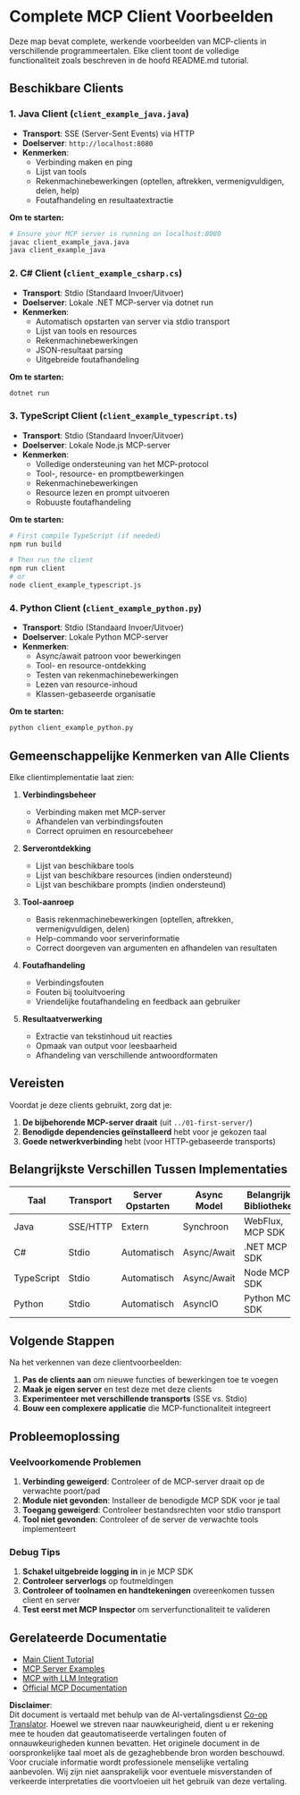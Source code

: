 <!--
CO_OP_TRANSLATOR_METADATA:
{
  "original_hash": "affcf199a44f60283a289dcb69dc144e",
  "translation_date": "2025-07-17T09:11:41+00:00",
  "source_file": "03-GettingStarted/02-client/complete_examples.md",
  "language_code": "nl"
}
-->
# Complete MCP Client Voorbeelden

Deze map bevat complete, werkende voorbeelden van MCP-clients in verschillende programmeertalen. Elke client toont de volledige functionaliteit zoals beschreven in de hoofd README.md tutorial.

## Beschikbare Clients

### 1. Java Client (`client_example_java.java`)
- **Transport**: SSE (Server-Sent Events) via HTTP
- **Doelserver**: `http://localhost:8080`
- **Kenmerken**: 
  - Verbinding maken en ping
  - Lijst van tools
  - Rekenmachinebewerkingen (optellen, aftrekken, vermenigvuldigen, delen, help)
  - Foutafhandeling en resultaatextractie

**Om te starten:**
```bash
# Ensure your MCP server is running on localhost:8080
javac client_example_java.java
java client_example_java
```

### 2. C# Client (`client_example_csharp.cs`)
- **Transport**: Stdio (Standaard Invoer/Uitvoer)
- **Doelserver**: Lokale .NET MCP-server via dotnet run
- **Kenmerken**:
  - Automatisch opstarten van server via stdio transport
  - Lijst van tools en resources
  - Rekenmachinebewerkingen
  - JSON-resultaat parsing
  - Uitgebreide foutafhandeling

**Om te starten:**
```bash
dotnet run
```

### 3. TypeScript Client (`client_example_typescript.ts`)
- **Transport**: Stdio (Standaard Invoer/Uitvoer)
- **Doelserver**: Lokale Node.js MCP-server
- **Kenmerken**:
  - Volledige ondersteuning van het MCP-protocol
  - Tool-, resource- en promptbewerkingen
  - Rekenmachinebewerkingen
  - Resource lezen en prompt uitvoeren
  - Robuuste foutafhandeling

**Om te starten:**
```bash
# First compile TypeScript (if needed)
npm run build

# Then run the client
npm run client
# or
node client_example_typescript.js
```

### 4. Python Client (`client_example_python.py`)
- **Transport**: Stdio (Standaard Invoer/Uitvoer)  
- **Doelserver**: Lokale Python MCP-server
- **Kenmerken**:
  - Async/await patroon voor bewerkingen
  - Tool- en resource-ontdekking
  - Testen van rekenmachinebewerkingen
  - Lezen van resource-inhoud
  - Klassen-gebaseerde organisatie

**Om te starten:**
```bash
python client_example_python.py
```

## Gemeenschappelijke Kenmerken van Alle Clients

Elke clientimplementatie laat zien:

1. **Verbindingsbeheer**
   - Verbinding maken met MCP-server
   - Afhandelen van verbindingsfouten
   - Correct opruimen en resourcebeheer

2. **Serverontdekking**
   - Lijst van beschikbare tools
   - Lijst van beschikbare resources (indien ondersteund)
   - Lijst van beschikbare prompts (indien ondersteund)

3. **Tool-aanroep**
   - Basis rekenmachinebewerkingen (optellen, aftrekken, vermenigvuldigen, delen)
   - Help-commando voor serverinformatie
   - Correct doorgeven van argumenten en afhandelen van resultaten

4. **Foutafhandeling**
   - Verbindingsfouten
   - Fouten bij tooluitvoering
   - Vriendelijke foutafhandeling en feedback aan gebruiker

5. **Resultaatverwerking**
   - Extractie van tekstinhoud uit reacties
   - Opmaak van output voor leesbaarheid
   - Afhandeling van verschillende antwoordformaten

## Vereisten

Voordat je deze clients gebruikt, zorg dat je:

1. **De bijbehorende MCP-server draait** (uit `../01-first-server/`)
2. **Benodigde dependencies geïnstalleerd** hebt voor je gekozen taal
3. **Goede netwerkverbinding** hebt (voor HTTP-gebaseerde transports)

## Belangrijkste Verschillen Tussen Implementaties

| Taal       | Transport | Server Opstarten | Async Model | Belangrijke Bibliotheken |
|------------|-----------|------------------|-------------|-------------------------|
| Java       | SSE/HTTP  | Extern           | Synchroon   | WebFlux, MCP SDK        |
| C#         | Stdio     | Automatisch      | Async/Await | .NET MCP SDK            |
| TypeScript | Stdio     | Automatisch      | Async/Await | Node MCP SDK            |
| Python     | Stdio     | Automatisch      | AsyncIO     | Python MCP SDK          |

## Volgende Stappen

Na het verkennen van deze clientvoorbeelden:

1. **Pas de clients aan** om nieuwe functies of bewerkingen toe te voegen
2. **Maak je eigen server** en test deze met deze clients
3. **Experimenteer met verschillende transports** (SSE vs. Stdio)
4. **Bouw een complexere applicatie** die MCP-functionaliteit integreert

## Probleemoplossing

### Veelvoorkomende Problemen

1. **Verbinding geweigerd**: Controleer of de MCP-server draait op de verwachte poort/pad
2. **Module niet gevonden**: Installeer de benodigde MCP SDK voor je taal
3. **Toegang geweigerd**: Controleer bestandsrechten voor stdio transport
4. **Tool niet gevonden**: Controleer of de server de verwachte tools implementeert

### Debug Tips

1. **Schakel uitgebreide logging in** in je MCP SDK
2. **Controleer serverlogs** op foutmeldingen
3. **Controleer of toolnamen en handtekeningen** overeenkomen tussen client en server
4. **Test eerst met MCP Inspector** om serverfunctionaliteit te valideren

## Gerelateerde Documentatie

- [Main Client Tutorial](./README.md)
- [MCP Server Examples](../../../../03-GettingStarted/01-first-server)
- [MCP with LLM Integration](../../../../03-GettingStarted/03-llm-client)
- [Official MCP Documentation](https://modelcontextprotocol.io/)

**Disclaimer**:  
Dit document is vertaald met behulp van de AI-vertalingsdienst [Co-op Translator](https://github.com/Azure/co-op-translator). Hoewel we streven naar nauwkeurigheid, dient u er rekening mee te houden dat geautomatiseerde vertalingen fouten of onnauwkeurigheden kunnen bevatten. Het originele document in de oorspronkelijke taal moet als de gezaghebbende bron worden beschouwd. Voor cruciale informatie wordt professionele menselijke vertaling aanbevolen. Wij zijn niet aansprakelijk voor eventuele misverstanden of verkeerde interpretaties die voortvloeien uit het gebruik van deze vertaling.